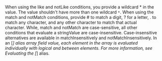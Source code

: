 When using the like and notLike conditions, you provide a wildcard * in the value. The value shouldn't have more than one wildcard `*`.
When using the match and notMatch conditions, provide # to match a digit, ? for a letter, . to match any character, and any other character to match that actual character. While, match and notMatch are case-sensitive, all other conditions that evaluate a stringValue are case-insensitive. Case-insensitive alternatives are available in matchInsensitively and notMatchInsensitively.
In an [*] alias array field value, each element in the array is evaluated individually with logical and between elements. For more information, see Evaluating the [*] alias.
